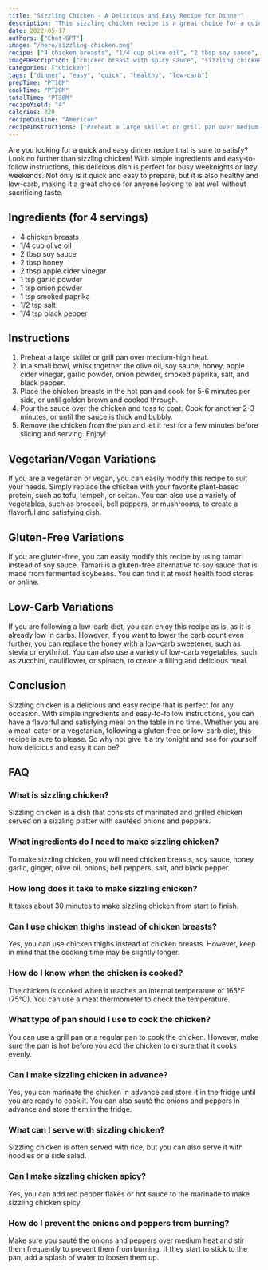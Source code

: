 ```yaml
---
title: "Sizzling Chicken - A Delicious and Easy Recipe for Dinner"
description: "This sizzling chicken recipe is a great choice for a quick and easy dinner that is sure to satisfy. With simple ingredients and easy-to-follow instructions, you can have a delicious meal on the table in no time!"
date: 2022-05-17
authors: ["Chat-GPT"]
image: "/hero/sizzling-chicken.png"
recipe: ["4 chicken breasts", "1/4 cup olive oil", "2 tbsp soy sauce", "2 tbsp honey", "2 tbsp apple cider vinegar", "1 tsp garlic powder", "1 tsp onion powder", "1 tsp smoked paprika", "1/2 tsp salt", "1/4 tsp black pepper"]
imageDescription: ["chicken breast with spicy sauce", "sizzling chicken in a pan", "chicken breast with vegetables", "sizzling chicken on a plate"]
categories: ["chicken"]
tags: ["dinner", "easy", "quick", "healthy", "low-carb"]
prepTime: "PT10M"
cookTime: "PT20M"
totalTime: "PT30M"
recipeYield: "4"
calories: 320
recipeCuisine: "American"
recipeInstructions: ["Preheat a large skillet or grill pan over medium-high heat.", "In a small bowl, whisk together the olive oil, soy sauce, honey, apple cider vinegar, garlic powder, onion powder, smoked paprika, salt, and black pepper.", "Place the chicken breasts in the hot pan and cook for 5-6 minutes per side, or until golden brown and cooked through.", "Pour the sauce over the chicken and toss to coat. Cook for another 2-3 minutes, or until the sauce is thick and bubbly.", "Remove the chicken from the pan and let it rest for a few minutes before slicing and serving. Enjoy!"]
---
```


Are you looking for a quick and easy dinner recipe that is sure to satisfy? Look no further than sizzling chicken! With simple ingredients and easy-to-follow instructions, this delicious dish is perfect for busy weeknights or lazy weekends. Not only is it quick and easy to prepare, but it is also healthy and low-carb, making it a great choice for anyone looking to eat well without sacrificing taste.

## Ingredients (for 4 servings)

- 4 chicken breasts
- 1/4 cup olive oil
- 2 tbsp soy sauce
- 2 tbsp honey
- 2 tbsp apple cider vinegar
- 1 tsp garlic powder
- 1 tsp onion powder
- 1 tsp smoked paprika
- 1/2 tsp salt
- 1/4 tsp black pepper

## Instructions

1. Preheat a large skillet or grill pan over medium-high heat.
2. In a small bowl, whisk together the olive oil, soy sauce, honey, apple cider vinegar, garlic powder, onion powder, smoked paprika, salt, and black pepper.
3. Place the chicken breasts in the hot pan and cook for 5-6 minutes per side, or until golden brown and cooked through.
4. Pour the sauce over the chicken and toss to coat. Cook for another 2-3 minutes, or until the sauce is thick and bubbly.
5. Remove the chicken from the pan and let it rest for a few minutes before slicing and serving. Enjoy!

## Vegetarian/Vegan Variations

If you are a vegetarian or vegan, you can easily modify this recipe to suit your needs. Simply replace the chicken with your favorite plant-based protein, such as tofu, tempeh, or seitan. You can also use a variety of vegetables, such as broccoli, bell peppers, or mushrooms, to create a flavorful and satisfying dish.

## Gluten-Free Variations

If you are gluten-free, you can easily modify this recipe by using tamari instead of soy sauce. Tamari is a gluten-free alternative to soy sauce that is made from fermented soybeans. You can find it at most health food stores or online.

## Low-Carb Variations

If you are following a low-carb diet, you can enjoy this recipe as is, as it is already low in carbs. However, if you want to lower the carb count even further, you can replace the honey with a low-carb sweetener, such as stevia or erythritol. You can also use a variety of low-carb vegetables, such as zucchini, cauliflower, or spinach, to create a filling and delicious meal.

## Conclusion

Sizzling chicken is a delicious and easy recipe that is perfect for any occasion. With simple ingredients and easy-to-follow instructions, you can have a flavorful and satisfying meal on the table in no time. Whether you are a meat-eater or a vegetarian, following a gluten-free or low-carb diet, this recipe is sure to please. So why not give it a try tonight and see for yourself how delicious and easy it can be?

## FAQ

### What is sizzling chicken?

Sizzling chicken is a dish that consists of marinated and grilled chicken served on a sizzling platter with sautéed onions and peppers.

### What ingredients do I need to make sizzling chicken?

To make sizzling chicken, you will need chicken breasts, soy sauce, honey, garlic, ginger, olive oil, onions, bell peppers, salt, and black pepper.

### How long does it take to make sizzling chicken?

It takes about 30 minutes to make sizzling chicken from start to finish.

### Can I use chicken thighs instead of chicken breasts?

Yes, you can use chicken thighs instead of chicken breasts. However, keep in mind that the cooking time may be slightly longer.

### How do I know when the chicken is cooked?

The chicken is cooked when it reaches an internal temperature of 165°F (75°C). You can use a meat thermometer to check the temperature.

### What type of pan should I use to cook the chicken?

You can use a grill pan or a regular pan to cook the chicken. However, make sure the pan is hot before you add the chicken to ensure that it cooks evenly.

### Can I make sizzling chicken in advance?

Yes, you can marinate the chicken in advance and store it in the fridge until you are ready to cook it. You can also sauté the onions and peppers in advance and store them in the fridge.

### What can I serve with sizzling chicken?

Sizzling chicken is often served with rice, but you can also serve it with noodles or a side salad.

### Can I make sizzling chicken spicy?

Yes, you can add red pepper flakes or hot sauce to the marinade to make sizzling chicken spicy.

### How do I prevent the onions and peppers from burning?

Make sure you sauté the onions and peppers over medium heat and stir them frequently to prevent them from burning. If they start to stick to the pan, add a splash of water to loosen them up.